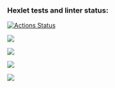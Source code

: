 ### Hexlet tests and linter status:
[![Actions Status](https://github.com/Vladimir960107/fullstack-javascript-project-44/actions/workflows/hexlet-check.yml/badge.svg)](https://github.com/Vladimir960107/fullstack-javascript-project-44/actions)

<a href="https://codeclimate.com/github/Vladimir960107/fullstack-javascript-project-44/maintainability"><img src="https://api.codeclimate.com/v1/badges/4fc64463b4e259c2943b/maintainability" /></a>

<a href="https://asciinema.org/a/Q5ZArKdVbm6VNtKbQ1i0IgrRg" target="_blank"><img src="https://asciinema.org/a/Q5ZArKdVbm6VNtKbQ1i0IgrRg.svg" /></a>

<a href="https://asciinema.org/a/CN1Sm5MXlT7iQUjkzzihSgkAZ" target="_blank"><img src="https://asciinema.org/a/CN1Sm5MXlT7iQUjkzzihSgkAZ.svg" /></a>

<a href="https://asciinema.org/a/b5543CSi1udaZwgePTRRMOF82" target="_blank"><img src="https://asciinema.org/a/b5543CSi1udaZwgePTRRMOF82.svg" /></a>